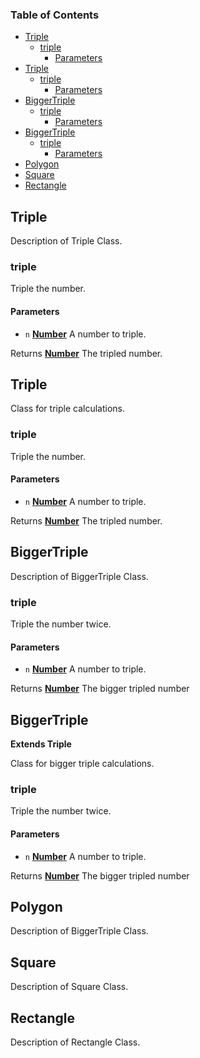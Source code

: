 <!-- Generated by documentation.js. Update this documentation by updating the source code. -->

### Table of Contents

-   [Triple][1]
    -   [triple][2]
        -   [Parameters][3]
-   [Triple][4]
    -   [triple][5]
        -   [Parameters][6]
-   [BiggerTriple][7]
    -   [triple][8]
        -   [Parameters][9]
-   [BiggerTriple][10]
    -   [triple][11]
        -   [Parameters][12]
-   [Polygon][13]
-   [Square][14]
-   [Rectangle][15]

## Triple

Description of Triple Class.

### triple

Triple the number.

#### Parameters

-   `n` **[Number][16]** A number to triple.

Returns **[Number][16]** The tripled number.

## Triple

Class for triple calculations.

### triple

Triple the number.

#### Parameters

-   `n` **[Number][16]** A number to triple.

Returns **[Number][16]** The tripled number.

## BiggerTriple

Description of BiggerTriple Class.

### triple

Triple the number twice.

#### Parameters

-   `n` **[Number][16]** A number to triple.

Returns **[Number][16]** The bigger tripled number

## BiggerTriple

**Extends Triple**

Class for bigger triple calculations.

### triple

Triple the number twice.

#### Parameters

-   `n` **[Number][16]** A number to triple.

Returns **[Number][16]** The bigger tripled number

## Polygon

Description of BiggerTriple Class.

## Square

Description of Square Class.

## Rectangle

Description of Rectangle Class.

[1]: #triple

[2]: #triple-1

[3]: #parameters

[4]: #triple-2

[5]: #triple-3

[6]: #parameters-1

[7]: #biggertriple

[8]: #triple-4

[9]: #parameters-2

[10]: #biggertriple-1

[11]: #triple-5

[12]: #parameters-3

[13]: #polygon

[14]: #square

[15]: #rectangle

[16]: https://developer.mozilla.org/docs/Web/JavaScript/Reference/Global_Objects/Number
